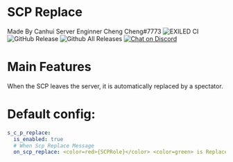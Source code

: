 # SCP Replace
Made By Canhui Server Enginner Cheng Cheng#7773
![EXILED CI](https://github.com/galaxy119/EXILED/workflows/EXILED%20CI/badge.svg?branch=2.0.0)
![GitHub Release](https://github.com/TW527E/SCPReplace/all.svg?style=flat)
![Github All Releases](https://github.com/TW527E/SCPReplace/total.svg?style=flat) 
<a href="https://discord.gg/JQcM2WwYfH">
  <img src="https://img.shields.io/discord/656673194693885975?logo=discord" alt="Chat on Discord">
</a>

# Main Features
When the SCP leaves the server, it is automatically replaced by a spectator.

# Default config:
```yaml
s_c_p_replace:
  is_enabled: true
  # When Scp Replace Message
  on_scp_replace: <color=red>{SCPRole}</color> <color=green> is Replaced</color>.
```
